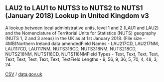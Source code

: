 ## LAU2 to LAU1 to NUTS3 to NUTS2 to NUTS1 (January 2018) Lookup in United Kingdom v3

A lookup between local administrative units, level 1 and 2 (LAU1 and LAU2) and the Nomenclature of Territorial Units for Statistics (NUTS) geography (NUTS 1, 2 and 3 areas) in the UK as at 1st January 2018. (File size - 4MB)Northern Ireland data amendedField Names - LAU217CD, LAU217NM, LAU117CD, LAU117NM, NUTS318CD, NUTS318NM, NUTS218CD, NUTS218NM, NUTS118CD, NUTS118NMField Types - Text, Text, Text, Text, Text, Text, Text, Text, Text, TextField Lengths - 9, 56, 9, 36, 5, 70, 4, 48, 3, 24

[CSV](csv/109.csv) / [data.gov.uk](https://data.gov.uk/dataset/cda6d1fa-52da-47c3-b23a-6cee1e6034b1/lau2-to-lau1-to-nuts3-to-nuts2-to-nuts1-january-2018-lookup-in-united-kingdom-v3)


